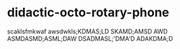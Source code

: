 # didactic-octo-rotary-phone
scaklsfmkwaf
awsdwkls;KDMAS;LD
SKAMD;AMSD
AWD
ASMDASMD;ASML;DAW
DSADMASL;'DMA'D
ADAKDMA;D
